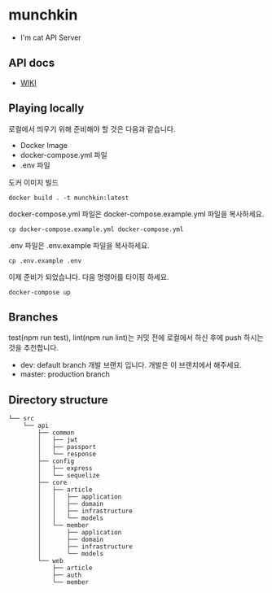 # munchkin
- I'm cat API Server

## API docs
- [WIKI](https://github.com/im-cat/munchkin/wiki) 

## Playing locally

로컬에서 띄우기 위해 준비해야 할 것은 다음과 같습니다.
- Docker Image
- docker-compose.yml 파일
- .env 파일

도커 이미지 빌드

```shell script
docker build . -t munchkin:latest
```

docker-compose.yml 파일은 docker-compose.example.yml 파일을 복사하세요.

```shell script
cp docker-compose.example.yml docker-compose.yml
```

.env 파일은 .env.example 파일을 복사하세요.

```shell script
cp .env.example .env
```

이제 준비가 되었습니다. 다음 명령어를 타이핑 하세요.

````shell script
docker-compose up
````

## Branches

test(npm run test), lint(npm run lint)는 커밋 전에 로컬에서 하신 후에 push 하시는 것을 추천합니다.

- dev: default branch 개발 브랜치 입니다. 개발은 이 브랜치에서 해주세요.
- master: production branch

## Directory structure

```
└── src
    └── api
        ├── common
        │   ├── jwt
        │   ├── passport
        │   └── response
        ├── config
        │   ├── express
        │   └── sequelize
        ├── core
        │   ├── article
        │   │   ├── application
        │   │   ├── domain
        │   │   ├── infrastructure
        │   │   └── models
        │   └── member
        │       ├── application
        │       ├── domain
        │       ├── infrastructure
        │       └── models
        └── web
            ├── article
            ├── auth
            └── member
```

